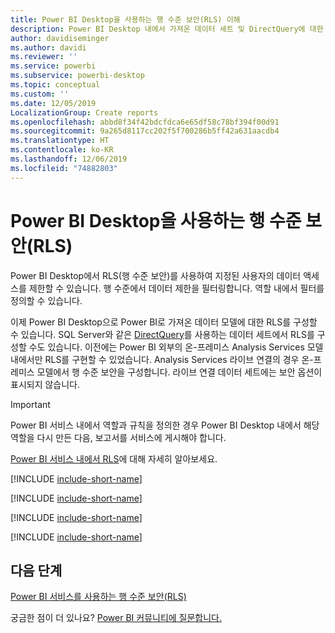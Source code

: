 ```yaml
---
title: Power BI Desktop을 사용하는 행 수준 보안(RLS) 이해
description: Power BI Desktop 내에서 가져온 데이터 세트 및 DirectQuery에 대한 행 수준 보안을 구성하는 방법입니다.
author: davidiseminger
ms.author: davidi
ms.reviewer: ''
ms.service: powerbi
ms.subservice: powerbi-desktop
ms.topic: conceptual
ms.custom: ''
ms.date: 12/05/2019
LocalizationGroup: Create reports
ms.openlocfilehash: abbd8f34f42bdcfdca6e65df58c78bf394f00d91
ms.sourcegitcommit: 9a265d8117cc202f5f700286b5ff42a631aacdb4
ms.translationtype: HT
ms.contentlocale: ko-KR
ms.lasthandoff: 12/06/2019
ms.locfileid: "74882803"
---
```

# <a name="row-level-security-rls-with-power-bi-desktop"></a>Power BI Desktop을 사용하는 행 수준 보안(RLS)

Power BI Desktop에서 RLS(행 수준 보안)를 사용하여 지정된 사용자의 데이터 액세스를 제한할 수 있습니다. 행 수준에서 데이터 제한을 필터링합니다. 역할 내에서 필터를 정의할 수 있습니다.

이제 Power BI Desktop으로 Power BI로 가져온 데이터 모델에 대한 RLS를 구성할 수 있습니다. SQL Server와 같은 [DirectQuery](desktop-use-directquery.md)를 사용하는 데이터 세트에서 RLS를 구성할 수도 있습니다. 이전에는 Power BI 외부의 온-프레미스 Analysis Services 모델 내에서만 RLS를 구현할 수 있었습니다. Analysis Services 라이브 연결의 경우 온-프레미스 모델에서 행 수준 보안을 구성합니다. 라이브 연결 데이터 세트에는 보안 옵션이 표시되지 않습니다.

> [!IMPORTANT]
> Power BI 서비스 내에서 역할과 규칙을 정의한 경우 Power BI Desktop 내에서 해당 역할을 다시 만든 다음, 보고서를 서비스에 게시해야 합니다.

[Power BI 서비스 내에서 RLS](service-admin-rls.md)에 대해 자세히 알아보세요.

[!INCLUDE [include-short-name](./includes/rls-desktop-define-roles.md)]

[!INCLUDE [include-short-name](./includes/rls-desktop-view-as-roles.md)]

[!INCLUDE [include-short-name](./includes/rls-limitations.md)]

[!INCLUDE [include-short-name](./includes/rls-faq.md)]

## <a name="next-steps"></a>다음 단계

[Power BI 서비스를 사용하는 행 수준 보안(RLS)](service-admin-rls.md)  

궁금한 점이 더 있나요? [Power BI 커뮤니티에 질문합니다.](https://community.powerbi.com/)